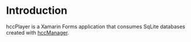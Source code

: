 # Introduction

hccPlayer is a Xamarin Forms application that consumes SqLite databases created with [hccManager](..//hccManager).
